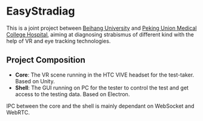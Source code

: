 # EasyStradiag
This is a joint project between [Beihang University](https://www.buaa.edu.cn/) and [Peking Union Medical College Hospital](https://www.pumch.cn/index.html), aiming at diagnosing strabismus of different kind with the help of VR and eye tracking technologies. 

## Project Composition

+ **Core**: The VR scene running in the HTC VIVE headset for the test-taker. Based on Unity.
+ **Shell**: The GUI running on PC for the tester to control the test and get access to the testing data. Based on Electron.

IPC between the core and the shell is mainly dependant on WebSocket and WebRTC.

